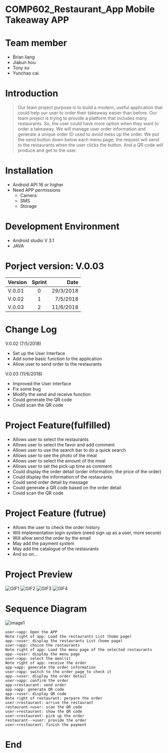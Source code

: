 COMP602_Restaurant_App
Mobile Takeaway APP
=====================

Team member
========
* Brian liang
* Jiakun hou 
* Tony xu
* Yunchao cai 


Introduction
=====
> Our team project purpose is to build a modern, useful application that could help our user to order their takeaway easier than before. Our team project is trying to provide a platform that includes many restaurants. So, the user could have more option when they want to order a takeaway. We will manage user order information and generate a unique order ID used to avoid mess up the order. We put the send button down below each menu page; the request will send to the restaurants when the user clicks the button. And a QR code will produce and get to the user.  
>

Installation
=====
* Android API 16 or higher 
* Need APP permissions 
   * Camera
   * SMS
   * Storage

Development Environment
====
* Android studio V 3.1
* JAVA



Porject version: V.0.03
===========

| Version | Sprint |      Date |
| ------- | :----: | --------: |
| V.0.01  |   0    | 29/3/2018 |
| V.0.02  |   1    |  7/5/2018 |
| V.0.03  |   2    | 11/6/2018 |


Change Log
=========

V.0.02 (7/5/2018)
* Set up the User Interface
* Add some basic function to the application
* Allow user to send order to the restaurants

V.0.03 (11/6/2018) 
* Improved the User interface 
* Fix some bug 
* Modify the send and receive function
* Could generate the QR code 
* Could scan the QR code


Project Feature(fulfilled)
==========
* Allows user to select the restaurants
* Allows user to select the favor and add comment
* Allows user to use the search bar to do a quick search
* Allows user to see the photo of the meal
* Allows user to select the amount of the meal
* Allows user to set the pick-up time as comment
* Could display the order detail (order information; the price of the order)
* Could display the information of the restaurants
* Could send order detail by message
* Could generate a QR code based on the order detail
* Could scan the QR code


Project Feature (futrue)
=============
* Allows the user to check the order history 
* Will implementation login system (need sign up as a user, more secure)
* Will allow send the order by the email
* May add the payment system
* May add the catalogue of the restaurants
* And so on…



Project Preview
========
![GIF1](https://i.imgur.com/sDzq59L.gif)
![GIF2](https://i.imgur.com/asIX5cQ.gif)
![GIF3](https://i.imgur.com/nFwhsMi.gif)
![GIF4](https://i.imgur.com/mUmjD9d.gif)

Sequence Diagram
=================
![image1](http://chuantu.biz/t6/323/1527990821x-1566660859.png)



```seq
user->app: Open the APP
Note right of app: Load the restaurants List (home page)
app-->user: display the restaurants List (home page)
user->app: choice the restaurants
Note right of app: Load the menu page of the selected restaurants
app-->user: display the menu page
user->app: select the meal(s)
Note right of app: receive the order
app->app: generate the order information
user->app: switch to the order page to check it
app-->user: display the order detail
user->app: confirm the order
app->restaurant: send order
app->app: generate QR code
app-->user: display QR code
Note right of restaurant: perpare the order 
user->restaurant: arrive the restaurant
restaurant->user: scan the QR code
user->restaurant: show the QR code
user->restaurant: pick up the order
restaurant-->user: provide the order 
user->restaurant: finish the payment
```


End
====
